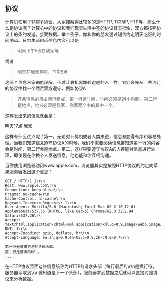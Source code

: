 ## 协议
计算机使用了非常多协议，大家接触得比较多的是HTTP, TCP/IP, FTP等，那么什么是协议呢？计算机中的协议和我们现实生活中签的协议其实挺像，双方都按照协议上的条约发送，接受数据。举个例子，你和你的朋友通过短信约定明天吃饭的时间地点。日常生活的话信息内容可以是

> 明天下午5点在我家等

或者

> 明天在我家等吧，下午5点

这两个信息大家都能理解，不过计算机就像强迫症的人一样，它们会先从一些流行的协议中找一个然后双方遵守，例如协议A

> 这条信息必须由两行组成，第一行是时间，时间必须是24小时制，第二行是地点，地点必须是我家，你家两个中的其中一个。

这样发出来的信息就会是：

明天17点
我家
    
这样有什么优点呢？第一，无论对计算机或者人类来说，信息都变得有序和容易处理。当我们知道信息遵守协议A的时候，我们不需要阅读信息都知道第一行的内容会是时间，第二行会是地点。第二，这样只要遵守协议A的人都能对信息进行处理，即使现在你换个人发送信息，他也能和你互相沟通。

当你使用浏览器访问www.apple.com，浏览器其实是按照HTTP协议的约定向苹果服务器发出这个信息：

    GET / HTTP/1.1\r\n
    Host: www.apple.com\r\n
    Connection: keep-alive\r\n
    Pragma: no-cache\r\n
    Cache-Control: no-cache\r\n
    Upgrade-Insecure-Requests: 1\r\n
    User-Agent: Mozilla/5.0 (Macintosh; Intel Mac OS X 10_12_6) AppleWebKit/537.36 (KHTML, like Gecko) Chrome/62.0.3202.94 Safari/537.36\r\n
    Accept: text/html,application/xhtml+xml,application/xml;q=0.9,image/webp,image/apng,*/*;q=0.8\r\n
    DNT: 1\r\n
    Accept-Encoding: gzip, deflate, br\r\n
    Accept-Language: en,zh;q=0.9,en-US;q=0.8,zh-CN;q=0.7\r\n

    第一行是请求方法和协议版本，
    第二行是请求的URL。
    ...

在HTTP协议里面这些信息统称为HTTP的请求头部（每行最后的\r\n是换行符，服务器读取到\r\n就知道是下一个头部）。服务器拿到数据之后就可以直接对照协议来分析数据。

